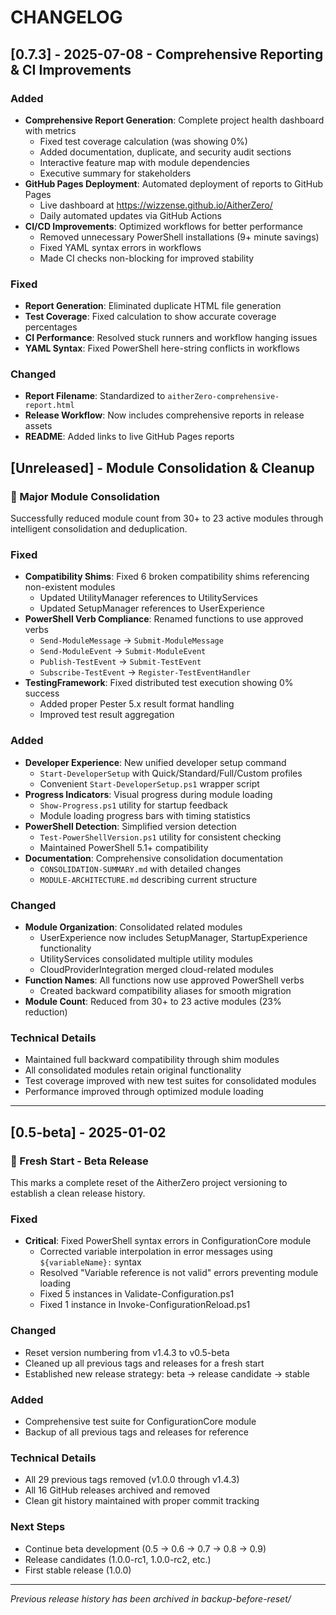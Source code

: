# CHANGELOG

## [0.7.3] - 2025-07-08 - Comprehensive Reporting & CI Improvements

### Added
- **Comprehensive Report Generation**: Complete project health dashboard with metrics
  - Fixed test coverage calculation (was showing 0%)
  - Added documentation, duplicate, and security audit sections
  - Interactive feature map with module dependencies
  - Executive summary for stakeholders
- **GitHub Pages Deployment**: Automated deployment of reports to GitHub Pages
  - Live dashboard at https://wizzense.github.io/AitherZero/
  - Daily automated updates via GitHub Actions
- **CI/CD Improvements**: Optimized workflows for better performance
  - Removed unnecessary PowerShell installations (9+ minute savings)
  - Fixed YAML syntax errors in workflows
  - Made CI checks non-blocking for improved stability

### Fixed
- **Report Generation**: Eliminated duplicate HTML file generation
- **Test Coverage**: Fixed calculation to show accurate coverage percentages
- **CI Performance**: Resolved stuck runners and workflow hanging issues
- **YAML Syntax**: Fixed PowerShell here-string conflicts in workflows

### Changed
- **Report Filename**: Standardized to `aitherZero-comprehensive-report.html`
- **Release Workflow**: Now includes comprehensive reports in release assets
- **README**: Added links to live GitHub Pages reports

## [Unreleased] - Module Consolidation & Cleanup

### 🚀 Major Module Consolidation

Successfully reduced module count from 30+ to 23 active modules through intelligent consolidation and deduplication.

### Fixed
- **Compatibility Shims**: Fixed 6 broken compatibility shims referencing non-existent modules
  - Updated UtilityManager references to UtilityServices
  - Updated SetupManager references to UserExperience
- **PowerShell Verb Compliance**: Renamed functions to use approved verbs
  - `Send-ModuleMessage` → `Submit-ModuleMessage`
  - `Send-ModuleEvent` → `Submit-ModuleEvent`
  - `Publish-TestEvent` → `Submit-TestEvent`
  - `Subscribe-TestEvent` → `Register-TestEventHandler`
- **TestingFramework**: Fixed distributed test execution showing 0% success
  - Added proper Pester 5.x result format handling
  - Improved test result aggregation

### Added
- **Developer Experience**: New unified developer setup command
  - `Start-DeveloperSetup` with Quick/Standard/Full/Custom profiles
  - Convenient `Start-DeveloperSetup.ps1` wrapper script
- **Progress Indicators**: Visual progress during module loading
  - `Show-Progress.ps1` utility for startup feedback
  - Module loading progress bars with timing statistics
- **PowerShell Detection**: Simplified version detection
  - `Test-PowerShellVersion.ps1` utility for consistent checking
  - Maintained PowerShell 5.1+ compatibility
- **Documentation**: Comprehensive consolidation documentation
  - `CONSOLIDATION-SUMMARY.md` with detailed changes
  - `MODULE-ARCHITECTURE.md` describing current structure

### Changed
- **Module Organization**: Consolidated related modules
  - UserExperience now includes SetupManager, StartupExperience functionality
  - UtilityServices consolidated multiple utility modules
  - CloudProviderIntegration merged cloud-related modules
- **Function Names**: All functions now use approved PowerShell verbs
  - Created backward compatibility aliases for smooth migration
- **Module Count**: Reduced from 30+ to 23 active modules (23% reduction)

### Technical Details
- Maintained full backward compatibility through shim modules
- All consolidated modules retain original functionality
- Test coverage improved with new test suites for consolidated modules
- Performance improved through optimized module loading

---

## [0.5-beta] - 2025-01-02

### 🎉 Fresh Start - Beta Release

This marks a complete reset of the AitherZero project versioning to establish a clean release history.

### Fixed
- **Critical**: Fixed PowerShell syntax errors in ConfigurationCore module
  - Corrected variable interpolation in error messages using `${variableName}:` syntax
  - Resolved "Variable reference is not valid" errors preventing module loading
  - Fixed 5 instances in Validate-Configuration.ps1
  - Fixed 1 instance in Invoke-ConfigurationReload.ps1

### Changed
- Reset version numbering from v1.4.3 to v0.5-beta
- Cleaned up all previous tags and releases for a fresh start
- Established new release strategy: beta → release candidate → stable

### Added
- Comprehensive test suite for ConfigurationCore module
- Backup of all previous tags and releases for reference

### Technical Details
- All 29 previous tags removed (v1.0.0 through v1.4.3)
- All 16 GitHub releases archived and removed
- Clean git history maintained with proper commit tracking

### Next Steps
- Continue beta development (0.5 → 0.6 → 0.7 → 0.8 → 0.9)
- Release candidates (1.0.0-rc1, 1.0.0-rc2, etc.)
- First stable release (1.0.0)

---

*Previous release history has been archived in backup-before-reset/*
